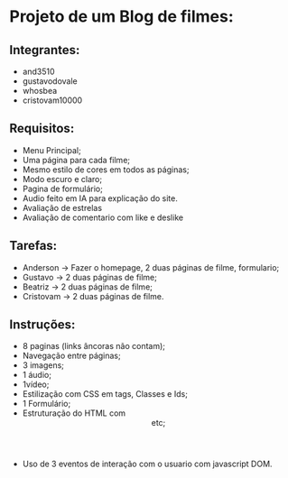 # Projeto de um Blog de filmes:

## Integrantes:
   - and3510
   - gustavodovale
   - whosbea
   - cristovam10000

## Requisitos:
   - Menu Principal;
   - Uma página para cada filme;
   - Mesmo estilo de cores em todos as páginas;
   - Modo escuro e claro;
   - Pagina de formulário;
   - Audio feito em IA para explicação do site.
   - Avaliação de estrelas
   - Avaliação de comentario com like e deslike

## Tarefas:
   - Anderson → Fazer o homepage, 2 duas páginas de filme, formulario;
   - Gustavo →  2 duas páginas de filme;
   - Beatriz → 2 duas páginas de filme;
   - Cristovam → 2 duas páginas de filme.


## Instruções:
   - 8 paginas (links âncoras não contam);
   - Navegação entre páginas;
   - 3 imagens;
   - 1 áudio;
   - 1vídeo;
   - Estilização com CSS em tags, Classes e Ids;
   - 1 Formulário;
   - Estruturação do HTML com <header> <section> <footer> etc;
   - Uso de 3 eventos de interação com o usuario com javascript DOM.
